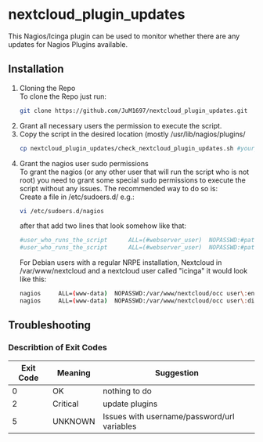 # nextcloud_plugin_updates
This Nagios/Icinga plugin can be used to monitor whether there are any updates for Nagios Plugins available.

## Installation
1. Cloning the Repo  
   To clone the Repo just run:
   ```bash
   git clone https://github.com/JuM1697/nextcloud_plugin_updates.git
   ```
2. Grant all necessary users the permission to execute the script.
3. Copy the script in the desired location (mostly /usr/lib/nagios/plugins/
   ```bash
   cp nextcloud_plugin_updates/check_nextcloud_plugin_updates.sh #your_path_goes_here
   ```
4. Grant the nagios user sudo permissions  
   To grant the nagios (or any other user that will run the script who is not root) you need to grant some special sudo permissions to execute the script without any issues. The recommended way to do so is:  
   Create a file in /etc/sudoers.d/ e.g.:
   ```bash
   vi /etc/sudoers.d/nagios
   ```
   after that add two lines that look somehow like that:
   ```bash
   #user_who_runs_the_script	  ALL=(#webserver_user)  NOPASSWD:#path_to_your_occ_command user\:enable #nextcloud_username_used_to_monitor
   #user_who_runs_the_script	  ALL=(#webserver_user)  NOPASSWD:#path_to_your_occ_command user\:disable #nextcloud_username_used_to_monitor
   ```
   For Debian users with a regular NRPE installation, Nextcloud in /var/www/nextcloud and a nextcloud user called "icinga" it would look like this:
   ```bash
   nagios	  ALL=(www-data)  NOPASSWD:/var/www/nextcloud/occ user\:enable icinga
   nagios	  ALL=(www-data)  NOPASSWD:/var/www/nextcloud/occ user\:disable icinga
   ```
## Troubleshooting
### Describtion of Exit Codes
Exit Code | Meaning | Suggestion
----------|---------|-----------
0 | OK | nothing to do
2 | Critical | update plugins
5 | UNKNOWN | Issues with username/password/url variables
